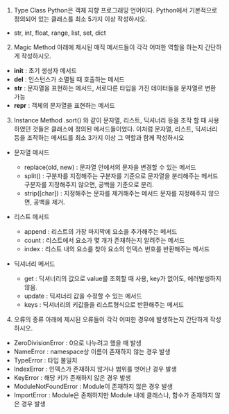 1. Type Class
    Python은 객체 지향 프로그래밍 언어이다. Python에서 기본적으로 정의되어 있는
    클래스를 최소 5가지 이상 작성하시오.

- str, int, float, range, list, set, dict


2. Magic Method
    아래에 제시된 매직 메서드들이 각각 어떠한 역할을 하는지 간단하게 작성하시오.

- __init__ : 초기 생성자 메서드
- __del__  : 인스턴스가 소멸될 때 호출하는 메서드
- __str__  : 문자열을 표현하는 메서드, 서로다른 타입을 가진 데이터들을 문자열르 변환 가능
- __repr__ : 객체의 문자열을 표현하는 메서드


3. Instance Method
    .sort() 와 같이 문자열, 리스트, 딕셔너리 등을 조작 할 때 사용하였던 것들은 클래스에 정의된 메서드들이었다. 
    이처럼 문자열, 리스트, 딕셔너리 등을 조작하는 메서드를 최소 3가지 이상 그 역할과 함께 작성하시오

- 문자열 메서드
    - replace(old, new) : 문자열 안에서의 문자을 변경할 수 있는 메서드
    - split() : 구분자를 지정해주는 구분자를 기준으로 문자열을 분리해주는 메서드
                구분자를 지정해주지 않으면, 공백을 기준으로 분리.
    - strip([char]) : 지정해주는 문자를 제거해주는 메서드
                    문자를 지정해주지 않으면, 공백을 제거.

- 리스트 메서드
    - append : 리스트의 가장 마지막에 요소을 추가해주는 메서드
    - count : 리스트에서 요소가 몇 개가 존재하는지 알려주는 메서드
    - index : 리스트 내의 요소를 찾아 요소의 인덱스 번호를 반환해주는 메서드 

- 딕셔너리 메서드
    - get : 딕셔너리의 값으로 value를 조회할 때 사용, key가 없어도, 에러발생하지 않음.
    - update : 딕셔너리 값을 수정할 수 있는 메서드
    - keys : 딕셔너리의 키값들을 리스트형식으로 반환해주는 메서드


4. 오류의 종류
    아래에 제시된 오류들이 각각 어떠한 경우에 발생하는지 간단하게 작성하시오.

- ZeroDivisionError : 0으로 나누려고 했을 때 발생 
- NameError : namespace상 이름이 존재하지 않는 경우 발생
- TypeError : 타입 불일치
- IndexError : 인덱스가 존재하지 않거나 범위를 벗어난 경우 발생
- KeyError : 해당 키가 존재하지 않은 경우 발생
- ModuleNotFoundError : Module이 존재하지 않은 경우 발생
- ImportError : Module은 존재하지만 Module 내에 클래스나, 함수가 존재하지 않은 경우 발생

